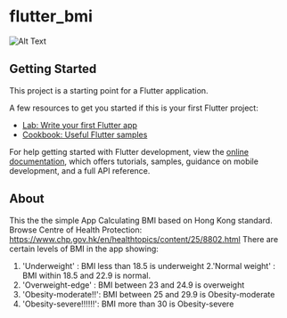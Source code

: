 # flutter_bmi

![Alt Text](https://i.ibb.co/p3qMyjR/flutter-BMI.gif)

## Getting Started

This project is a starting point for a Flutter application.

A few resources to get you started if this is your first Flutter project:

- [Lab: Write your first Flutter app](https://docs.flutter.dev/get-started/codelab)
- [Cookbook: Useful Flutter samples](https://docs.flutter.dev/cookbook)

For help getting started with Flutter development, view the
[online documentation](https://docs.flutter.dev/), which offers tutorials,
samples, guidance on mobile development, and a full API reference.

## About
This the the simple App Calculating BMI based on Hong Kong standard. Browse 
Centre of Health Protection: https://www.chp.gov.hk/en/healthtopics/content/25/8802.html
There are certain levels of BMI in the app showing:
1. 'Underweight' : BMI less than 18.5 is underweight
2.'Normal weight' : BMI within 18.5 and 22.9 is normal.
3. 'Overweight-edge' : BMI between 23 and 24.9 is overweight
4. 'Obesity-moderate!!': BMI between 25 and 29.9 is Obesity-moderate
5. 'Obesity-severe!!!!!!': BMI more than 30 is Obesity-severe
